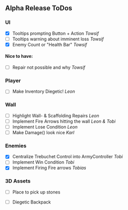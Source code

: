 ## Alpha Release ToDos

### UI
- [X] Tooltips prompting Button + Action _Towsif_
- [ ] Tooltips warning about imminent loss _Towsif_
- [X] Enemy Count or "Health Bar" _Towsif_
#### Nice to have:
- [ ] Repair not possible and why _Towsif_

### Player
- [ ] Make Inventory Diegetic! _Leon_
      
### Wall
- [ ] Highlight Wall- & Scaffolding Repairs _Leon_
- [ ] Implement Fire Arrows hitting the wall _Leon & Tobi_
- [ ] Implement Lose Condition _Leon_
- [ ] Make Damage() look nice _Karl_

### Enemies
- [x] Centralize Trebuchet Control into ArmyController _Tobi_
- [ ] Implement Win Condition _Tobi_
- [x] Implement Firing Fire arrows _Tobias_

### 3D Assets
- [ ] Place to pick up stones
- [ ] Diegetic Backpack



